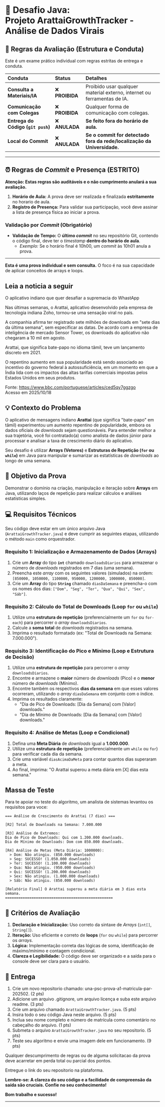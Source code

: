 # 📱 Desafio Java: <br> Projeto **ArattaiGrowthTracker** - Análise de Dados Virais

## 🚨 Regras da Avaliação (Estrutura e Conduta)

Este é um exame prático individual com regras estritas de entrega e conduta.

| Conduta | Status | Detalhes |
| :--- | :--- | :--- |
| **Consulta a Materiais/IA** | ❌ **PROIBIDA** | Proibido usar qualquer material externo, internet ou ferramentas de IA. |
| **Comunicação com Colegas** | ❌ **PROIBIDA** | Qualquer forma de comunicação com colegas. |
| **Entrega do Código (`git push`)** | ❌ **ANULADA** | **Se feito fora do horário de aula.** |
| **Local do Commit** | ❌ **ANULADA** | **Se o commit for detectado fora da rede/localização da Universidade.** |

---

## ⏰ Regras de *Commit* e Presença (ESTRITO)

**Atenção: Estas regras são auditáveis e o não cumprimento anulará a sua avaliação.**

1.  **Horário de Aula:** A prova deve ser realizada e finalizada **estritamente** no horario de aula.
2.  **Registro de Presença:** Para validar sua participação, você deve assinar a lista de presença física ao iniciar a prova.

### Validação por *Commit* (Obrigatório)

* **Validação de Tempo:** O **último *commit*** no seu repositório Git, contendo o código final, deve ter o *timestamp* **dentro do horário de aula**.
    * *Exemplo:* Se o horário final é 10h00, um *commit* às 10h01 anula a prova.
---

**Esta é uma prova individual e sem consulta.** O foco é na sua capacidade de aplicar conceitos de arrays e loops.

## Leia a noticia a seguir

O aplicativo indiano que quer desafiar a supremacia do WhastApp

Nas últimas semanas, o Arattai, aplicativo desenvolvido pela empresa de tecnologia indiana Zoho, tornou-se uma sensação viral no país.

A companhia afirma ter registrado sete milhões de downloads em "sete dias da última semana", sem especificar as datas. De acordo com a empresa de inteligência de mercado Sensor Tower, os downloads do aplicativo não chegaram a 10 mil em agosto.

Arattai, que significa bate-papo no idioma tâmil, teve um lançamento discreto em 2021.

O repentino aumento em sua popularidade está sendo associado ao incentivo do governo federal à autossuficiência, em um momento em que a Índia lida com os impactos das altas tarifas comerciais impostas pelos Estados Unidos em seus produtos.

Fonte: https://www.bbc.com/portuguese/articles/ced5qy7ggzgo
<br> Acesso em 2025/10/18

## 💡 Contexto do Problema

O aplicativo de mensagens indiano **Arattai** (que significa "bate-papo" em tâmil) experimentou um aumento repentino de popularidade, embora os dados oficiais de *downloads* sejam questionáveis. Para entender melhor a sua trajetória, você foi contratado(a) como analista de dados júnior para processar e analisar a taxa de crescimento diário do aplicativo.

Seu desafio é utilizar **Arrays (Vetores)** e **Estruturas de Repetição (`for` ou `while`)** em Java para manipular e sumarizar as estatísticas de *downloads* ao longo de uma semana.

## 🎯 Objetivo da Prova

Demonstrar o domínio na criação, manipulação e iteração sobre **Arrays** em Java, utilizando laços de repetição para realizar cálculos e análises estatísticas simples.

## 💻 Requisitos Técnicos

Seu código deve estar em um único arquivo Java (`ArattaiGrowthTracker.java`) e deve cumprir as seguintes etapas, utilizando o método `main` como orquestrador.

### Requisito 1: Inicialização e Armazenamento de Dados (Arrays)

1.  Crie um **Array** do tipo **`int`** chamado `downloadsDiarios` para armazenar o número de *downloads* registrados em 7 dias (uma semana).
2.  Preencha este *array* com os seguintes valores (simulados) na ordem: `[850000, 1050000, 1100000, 950000, 1200000, 1000000, 850000]`.
3.  Crie um **Array** do tipo **`String`** chamado `diasDaSemana` e preencha-o com os nomes dos dias: `["Dom", "Seg", "Ter", "Qua", "Qui", "Sex", "Sáb"]`.

### Requisito 2: Cálculo do Total de Downloads (Loop `for` ou `while`)

1.  Utilize uma **estrutura de repetição** (preferencialmente um `for` ou `for-each`) para percorrer o *array* `downloadsDiarios`.
2.  Calcule a **soma total** de *downloads* registrados na semana.
3.  Imprima o resultado formatado (ex: "Total de Downloads na Semana: 7.000.000").

### Requisito 3: Identificação do Pico e Mínimo (Loop e Estrutura de Decisão)

1.  Utilize uma **estrutura de repetição** para percorrer o *array* `downloadsDiarios`.
2.  Encontre e armazene o **maior** número de *downloads* (Pico) e o **menor** número de *downloads* (Mínimo).
3.  Encontre também os respectivos **dias da semana** em que esses valores ocorreram, utilizando o *array* `diasDaSemana` em conjunto com o índice.
4.  Imprima os resultados claramente:
    * "Dia de Pico de Downloads: [Dia da Semana] com [Valor] downloads."
    * "Dia de Mínimo de Downloads: [Dia da Semana] com [Valor] downloads."

### Requisito 4: Análise de Metas (Loop e Condicional)

1.  Defina uma **Meta Diária** de *downloads* igual a **1.000.000**.
2.  Utilize uma **estrutura de repetição** (preferencialmente um `while` ou `for`) para verificar cada dia da semana.
3.  Crie uma variável `diasAcimaDaMeta` para contar quantos dias superaram a meta.
4.  Ao final, imprima: "O Arattai superou a meta diária em [X] dias esta semana."

## Massa de Teste

Para te apoiar no teste do algoritmo, um analista de sistemas levantou os requisitos para voce:

~~~
=== Análise de Crescimento do Arattai (7 dias) ===

[R2] Total de Downloads na Semana: 7.000.000

[R3] Análise de Extremos:
Dia de Pico de Downloads: Qui com 1.200.000 downloads.
Dia de Mínimo de Downloads: Dom com 850.000 downloads.

[R4] Análise de Metas (Meta Diária: 1000000):
  > Dom: Não atingiu. (850.000 downloads)
  > Seg: SUCESSO! (1.050.000 downloads)
  > Ter: SUCESSO! (1.100.000 downloads)
  > Qua: Não atingiu. (950.000 downloads)
  > Qui: SUCESSO! (1.200.000 downloads)
  > Sex: Não atingiu. (1.000.000 downloads)
  > Sáb: Não atingiu. (850.000 downloads)

[Relatório Final] O Arattai superou a meta diária em 3 dias esta semana.
=================================================
~~~

## 🌟 Critérios de Avaliação

1.  **Declaração e Inicialização:** Uso correto da sintaxe de *Arrays* (`int[]`, `String[]`).
2.  **Iteração:** Uso eficiente e correto de **loops** (`for` ou `while`) para percorrer os *arrays*.
3.  **Lógica:** Implementação correta das lógicas de soma, identificação de máximo/mínimo e contagem condicional.
4.  **Clareza e Legibilidade:** O código deve ser organizado e a saída para o console deve ser clara para o usuário.

## 📝 Entrega

1.  Crie um novo repositorio chamado: una-psc-prova-a1-matricula-par-202502. (2 pts)
2.  Adicione um arquivo .gitignore, um arquivo licença e suba este arquivo readme. (3 pts)
3.  Crie um arquivo chamado `ArattaiGrowthTracker.java`. (5 pts)
4.  Insira todo o seu código Java neste arquivo. (5 pts)
5.  Inclua seu nome completo e número de matrícula como comentário no cabeçalho do arquivo. (1 pts)
6.  Submeta o arquivo `ArattaiGrowthTracker.java` no seu repositorio. (5 pts)
7.  Teste seu algoritmo e envie uma imagem dele em funcionamento. (9 pts)

Qualquer descumprimento de regras ou de alguma solicitacao da prova deve acarretar em perda total ou parcial dos pontos.

Entregue o link do seu repositorio na plataforma.

**Lembre-se: A clareza do seu código e a facilidade de compreensão da saída são cruciais. Confie no seu conhecimento!**

**Bom trabalho e sucesso!**
***
